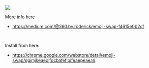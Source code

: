 [![](https://data.jsdelivr.com/v1/package/gh/the-emoji-guy/Emoji-Swap/badge)](https://www.jsdelivr.com/package/gh/the-emoji-guy/Emoji-Swap)


More info here

* https://medium.com/@360.by.roderick/emoji-swap-f4615e0b2cf

<br/>

Install from  here:

* https://chrome.google.com/webstore/detail/emoji-swap/ggjmjkeaeojfdcbafefloifeaepeaeah
